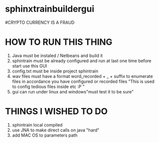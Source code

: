 # sphinxtrainbuildergui

#CRYPTO CURRENCY IS A FRAUD

# HOW TO RUN THIS THING

1. Java must be instaled / Netbeans and build it
2. sphintrain must be already configured and run at last one time before start use this GUI
3. config.txt must be inside project sphintrain
4. wav files must have a format word_recorded + _ + suffix to enumerate files in accordance you have configured or recorded files "This is used to config tedious files inside etc :P "
5. gui can run under linux and windows"must test it to be sure"

# THINGS I WISHED TO DO

1. sphintrain local compiled 
2. use JNA to make direct calls on java "hard"
3. add MAC OS to parameters path
